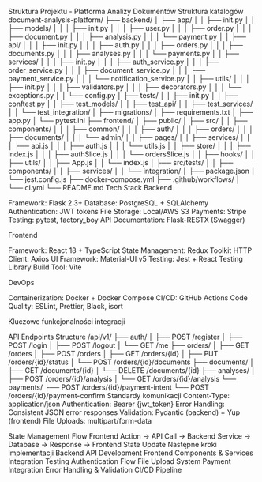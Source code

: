 Struktura Projektu - Platforma Analizy Dokumentów
Struktura katalogów
document-analysis-platform/
├── backend/
│   ├── app/
│   │   ├── init.py
│   │   ├── models/
│   │   │   ├── init.py
│   │   │   ├── user.py
│   │   │   ├── order.py
│   │   │   ├── document.py
│   │   │   ├── analysis.py
│   │   │   └── payment.py
│   │   ├── api/
│   │   │   ├── init.py
│   │   │   ├── auth.py
│   │   │   ├── orders.py
│   │   │   ├── documents.py
│   │   │   ├── analyses.py
│   │   │   └── payments.py
│   │   ├── services/
│   │   │   ├── init.py
│   │   │   ├── auth_service.py
│   │   │   ├── order_service.py
│   │   │   ├── document_service.py
│   │   │   ├── payment_service.py
│   │   │   └── notification_service.py
│   │   ├── utils/
│   │   │   ├── init.py
│   │   │   ├── validators.py
│   │   │   ├── decorators.py
│   │   │   └── exceptions.py
│   │   └── config.py
│   ├── tests/
│   │   ├── init.py
│   │   ├── conftest.py
│   │   ├── test_models/
│   │   ├── test_api/
│   │   ├── test_services/
│   │   └── test_integration/
│   ├── migrations/
│   ├── requirements.txt
│   ├── app.py
│   └── pytest.ini
├── frontend/
│   ├── public/
│   ├── src/
│   │   ├── components/
│   │   │   ├── common/
│   │   │   ├── auth/
│   │   │   ├── orders/
│   │   │   ├── documents/
│   │   │   └── admin/
│   │   ├── pages/
│   │   ├── services/
│   │   │   ├── api.js
│   │   │   ├── auth.js
│   │   │   └── utils.js
│   │   ├── store/
│   │   │   ├── index.js
│   │   │   ├── authSlice.js
│   │   │   └── ordersSlice.js
│   │   ├── hooks/
│   │   ├── utils/
│   │   ├── App.js
│   │   └── index.js
│   ├── src/tests/
│   │   ├── components/
│   │   ├── services/
│   │   └── integration/
│   ├── package.json
│   └── jest.config.js
├── docker-compose.yml
├── .github/workflows/
│   └── ci.yml
└── README.md
Tech Stack
Backend

Framework: Flask 2.3+
Database: PostgreSQL + SQLAlchemy
Authentication: JWT tokens
File Storage: Local/AWS S3
Payments: Stripe
Testing: pytest, factory_boy
API Documentation: Flask-RESTX (Swagger)

Frontend

Framework: React 18 + TypeScript
State Management: Redux Toolkit
HTTP Client: Axios
UI Framework: Material-UI v5
Testing: Jest + React Testing Library
Build Tool: Vite

DevOps

Containerization: Docker + Docker Compose
CI/CD: GitHub Actions
Code Quality: ESLint, Prettier, Black, isort

Kluczowe funkcjonalności integracji

API Endpoints Structure /api/v1/ ├── auth/ │ ├── POST /register │ ├── POST /login │ ├── POST /logout │ └── GET /me ├── orders/ │ ├── GET /orders │ ├── POST /orders │ ├── GET /orders/{id} │ ├── PUT /orders/{id}/status │ └── POST /orders/{id}/documents ├── documents/ │ ├── GET /documents/{id} │ └── DELETE /documents/{id} ├── analyses/ │ ├── POST /orders/{id}/analysis │ └── GET /orders/{id}/analysis └── payments/ ├── POST /orders/{id}/payment-intent └── POST /orders/{id}/payment-confirm
Standardy komunikacji
Content-Type: application/json
Authentication: Bearer {jwt_token}
Error Handling: Consistent JSON error responses
Validation: Pydantic (backend) + Yup (frontend)
File Uploads: multipart/form-data

State Management Flow Frontend Action → API Call → Backend Service → Database → Response → Frontend State Update Następne kroki implementacji
Backend API Development
Frontend Components & Services
Integration Testing
Authentication Flow
File Upload System
Payment Integration
Error Handling & Validation
CI/CD Pipeline